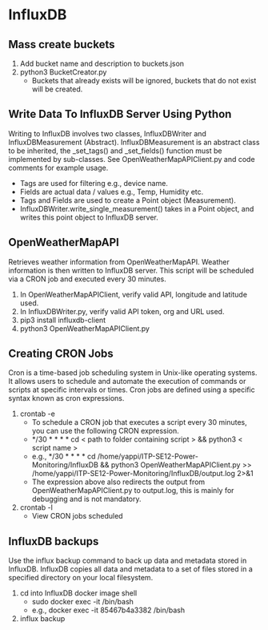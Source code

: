 # InfluxDB 

## Mass create buckets
1. Add bucket name and description to buckets.json
2. python3 BucketCreator.py 
	* Buckets that already exists will be ignored, buckets that do not exist will be created.

## Write Data To InfluxDB Server Using Python
Writing to InfluxDB involves two classes, InfluxDBWriter and InfluxDBMeasurement (Abstract). InfluxDBMeasurement is an abstract class to be
inherited, the _set_tags() and _set_fields() function must be implemented by sub-classes. See OpenWeatherMapAPIClient.py and code comments for example usage.
* Tags are used for filtering e.g., device name.
* Fields are actual data / values e.g., Temp, Humidity etc.
* Tags and Fields are used to create a Point object (Measurement). 
* InfluxDBWriter.write_single_measurement() takes in a Point object, and writes this point object to InfluxDB server.

## OpenWeatherMapAPI
Retrieves weather information from OpenWeatherMapAPI. Weather information is then written to InfluxDB server. This script will be scheduled via a CRON job and executed every 30 minutes. 
1. In OpenWeatherMapAPIClient, verify valid API, longitude and latitude used.
2. In InfluxDBWriter.py, verify valid API token, org and URL used. 
3. pip3 install influxdb-client
4. python3 OpenWeatherMapAPIClient.py	

## Creating CRON Jobs
Cron is a time-based job scheduling system in Unix-like operating systems. It allows users to schedule and automate the execution of commands or scripts at specific intervals or times. Cron jobs are defined using a specific syntax known as cron expressions.
1. crontab -e
	* To schedule a CRON job that executes a script every 30 minutes, you can use the following CRON expression.
	* */30 * * * * cd < path to folder containing script > && python3 < script name > 
	* e.g., */30 * * * *  cd /home/yappi/ITP-SE12-Power-Monitoring/InfluxDB && python3 OpenWeatherMapAPIClient.py  >> /home/yappi/ITP-SE12-Power-Monitoring/InfluxDB/output.log 2>&1
	* The expression above also redirects the output from OpenWeatherMapAPIClient.py to output.log, this is mainly for debugging and is not mandatory. 
2. crontab -l 
	* View CRON jobs scheduled	

## InfluxDB backups
Use the influx backup command to back up data and metadata stored in InfluxDB. InfluxDB copies all data and metadata to a set of files stored in a specified directory on your local filesystem.
1. cd into InfluxDB docker image shell
	* sudo docker exec -it <container id> /bin/bash
	* e.g., docker exec -it 85467b4a3382 /bin/bash
2. influx backup <backup-path>

